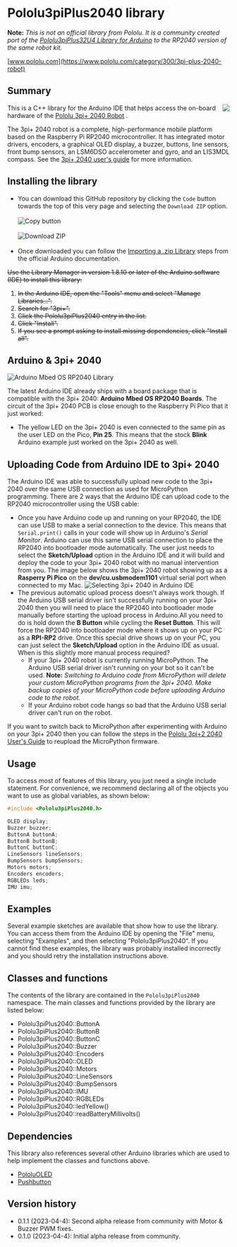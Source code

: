 # Pololu3piPlus2040 library

**Note:** *This is not an official library from Pololu. It is a community created port of the [Pololu3piPlus32U4 Library for Arduino](https://github.com/pololu/pololu-3pi-plus-32u4-arduino-library) to the RP2040 version of the same robot kit.*

[www.pololu.com](https://www.pololu.com/category/300/3pi-plus-2040-robot)

## Summary

<img align="right" src="https://a.pololu-files.com/picture/0J12003.300.jpg">

This is a C++ library for the Arduino IDE that helps access the on-board hardware of the [Pololu 3pi+ 2040 Robot](https://www.pololu.com/category/300/3pi-plus-2040-robot) .

The 3pi+ 2040 robot is a complete, high-performance mobile platform based on the Raspberry Pi RP2040 microcontroller.  It has integrated motor drivers, encoders, a graphical OLED display, a buzzer, buttons, line sensors, front bump sensors, an LSM6DSO accelerometer and gyro, and an LIS3MDL compass. See the [3pi+ 2040 user's guide](https://www.pololu.com/docs/0J86) for more information.

## Installing the library

* You can download this GitHub repository by clicking the `Code` button towards the top of this very page and selecting the `Download ZIP` option.<br><br>
![Copy button](pio/CopyButton.png)<br><br>
![Download ZIP](pio/DownloadZip.png)<br><br>
* Once downloaded you can follow the [Importing a .zip Library](https://docs.arduino.cc/software/ide-v1/tutorials/installing-libraries#importing-a-zip-library) steps from the official Arduino documentation.

~~Use the Library Manager in version 1.8.10 or later of the Arduino software (IDE) to install this library:~~

1. ~~In the Arduino IDE, open the "Tools" menu and select "Manage Libraries...".~~
2. ~~Search for "3pi+".~~
3. ~~Click the Pololu3piPlus2040 entry in the list.~~
4. ~~Click "Install".~~
5. ~~If you see a prompt asking to install missing dependencies, click "Install all".~~

## Arduino & 3pi+ 2040
![Arduino Mbed OS RP2040 Library](pio/ArduinoRP2040.png)

The latest Arduino IDE already ships with a board package that is compatible with the 3pi+ 2040: **Arduino Mbed OS RP2040 Boards**. The circuit of the 3pi+ 2040 PCB is close enough to the Raspberry Pi Pico that it just worked:
* The yellow LED on the 3pi+ 2040 is even connected to the same pin as the user LED on the Pico, **Pin 25**. This means that the stock **Blink** Arduino example just worked on the 3pi+ 2040 as well.


## Uploading Code from Arduino IDE to 3pi+ 2040
The Arduino IDE was able to successfully upload new code to the 3pi+ 2040 over the same USB connection as used for MicroPython programming. There are 2 ways that the Arduino IDE can upload code to the RP2040 microcontroller using the USB cable:
* Once you have Arduino code up and running on your RP2040, the IDE can use USB to make a serial connection to the device. This means that `Serial.print()` calls in your code will show up in Arduino's *Serial Monitor*. Arduino can use this same USB serial connection to place the RP2040 into bootloader mode automatically. The user just needs to select the **Sketch/Upload** option in the Arduino IDE and it will build and deploy the code to your 3pi+ 2040 robot with no manual intervention from you. The image below shows the 3pi+ 2040 robot showing up as a **Rasperry Pi Pico** on the **dev/cu.usbmodem1101** virtual serial port when connected to my Mac.
![Selecting 3pi+ 2040 in Arduino IDE](pio/Arduino3pi2040.png)
* The previous automatic upload process doesn't always work though. If the Arduino USB serial driver isn't successfully running on your 3pi+ 2040 then you will need to place the RP2040 into bootloader mode manually before starting the upload process in Arduino.All you need to do is hold down the **B Button** while cycling the **Reset Button**. This will force the RP2040 into bootloader mode where it shows up on your PC as a **RPI-RP2** drive. Once this special drive shows up on your PC, you can just select the **Sketch/Upload** option in the Arduino IDE as usual. When is this slightly more manual process required?
  * If your 3pi+ 2040 robot is currently running MicroPython. The Arduino USB serial driver isn't running on your bot so it can't be used. **Note:** *Switching to Arduino code from MicroPython will delete your custom MicroPython programs from the 3pi+ 2040. Make backup copies of your MicroPython code before uploading Arduino code to the robot.*
  * If your Arduino robot code hangs so bad that the Arduino USB serial driver can't run on the robot.

If you want to switch back to MicroPython after experimenting with Arduino on your 3pi+ 2040 then you can follow the steps in the [Pololu 3pi+2 2040 User's Guide](https://www.pololu.com/docs/0J86/5.1) to reupload the MicroPython firmware.

## Usage

To access most of features of this library, you just need a single include statement.  For convenience, we recommend declaring all of the objects you want to use as global variables, as shown below:

```cpp
#include <Pololu3piPlus2040.h>

OLED display;
Buzzer buzzer;
ButtonA buttonA;
ButtonB buttonB;
ButtonC buttonC;
LineSensors lineSensors;
BumpSensors bumpSensors;
Motors motors;
Encoders encoders;
RGBLEDs leds;
IMU imu;
```

## Examples

Several example sketches are available that show how to use the library.  You can access them from the Arduino IDE by opening the "File" menu, selecting "Examples", and then selecting "Pololu3piPlus2040".  If you cannot find these examples, the library was probably installed incorrectly and you should retry the installation instructions above.

## Classes and functions

The contents of the library are contained in the `Pololu3piPlus2040` namespace. The main classes and functions provided by the library are listed below:

* Pololu3piPlus2040::ButtonA
* Pololu3piPlus2040::ButtonB
* Pololu3piPlus2040::ButtonC
* Pololu3piPlus2040::Buzzer
* Pololu3piPlus2040::Encoders
* Pololu3piPlus2040::OLED
* Pololu3piPlus2040::Motors
* Pololu3piPlus2040::LineSensors
* Pololu3piPlus2040::BumpSensors
* Pololu3piPlus2040::IMU
* Pololu3piPlus2040::RGBLEDs
* Pololu3piPlus2040::ledYellow()
* Pololu3piPlus2040::readBatteryMillivolts()

## Dependencies

This library also references several other Arduino libraries which are used to help implement the classes and functions above.

* [PololuOLED](https://github.com/pololu/pololu-oled-arduino)
* [Pushbutton](https://github.com/pololu/pushbutton-arduino)

## Version history
* 0.1.1 (2023-04-4): Second alpha release from community with Motor & Buzzer PWM fixes.
* 0.1.0 (2023-04-4): Initial alpha release from community.
